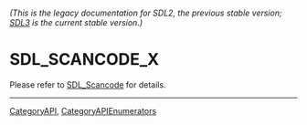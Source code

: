 ###### (This is the legacy documentation for SDL2, the previous stable version; [SDL3](https://wiki.libsdl.org/SDL3/) is the current stable version.)
# SDL_SCANCODE_X

Please refer to [SDL_Scancode](SDL_Scancode) for details.

----
[CategoryAPI](CategoryAPI), [CategoryAPIEnumerators](CategoryAPIEnumerators)

